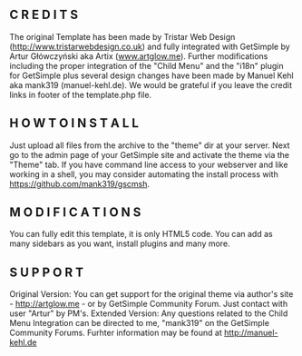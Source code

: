 C R E D I T S
-------------
The original Template has been made by Tristar Web Design (http://www.tristarwebdesign.co.uk) and fully integrated with GetSimple 
by Artur Główczyński aka Artix (www.artglow.me). 
Further modifications including the proper integration of the "Child Menu" and the "i18n" plugin for GetSimple plus several design changes
have been made by Manuel Kehl aka mank319 (manuel-kehl.de).
We would be grateful if you leave the credit links in footer of the template.php file.

H O W  T O  I N S T A L L
-------------------------
Just upload all files from the archive to the "theme" dir at your server. Next go to the admin page of your GetSimple site 
and activate the theme via the "Theme" tab.
If you have command line access to your webserver and like working in a shell, you may consider automating the 
install process with https://github.com/mank319/gscmsh.

M O D I F I C A T I O N S
-------------------------
You can fully edit this template, it is only HTML5 code. 
You can add as many sidebars as you want, install plugins and many more.

S U P P O R T
-------------
Original Version: You can get support for the original theme via author's site - http://artglow.me - or by GetSimple Community Forum. Just contact with user "Artur" by PM's.
Extended Version: Any questions related to the Child Menu Integration can be directed to me, "mank319" on the GetSimple Community Forums. Furhter information may be found at http://manuel-kehl.de

